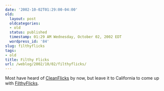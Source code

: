 ```yaml
---
date: '2002-10-02T01:29:00-04:00'
old:
  layout: post
  oldcategories:
  - old
  status: published
  timestamp: 01:29 AM Wednesday, October 02, 2002 EDT
  wordpress_id: '84'
slug: filthyflicks
tags:
- old
title: Filthy Flicks
url: /weblog/2002/10/02/filthyflicks/
---
```


Most have heard of [CleanFlicks](http://www.cleanflicks.com/) by now, but leave it to California to come up with [FilthyFlicks](http://www.salon.com/people/satire/2002/09/20/filthy/index.html).
